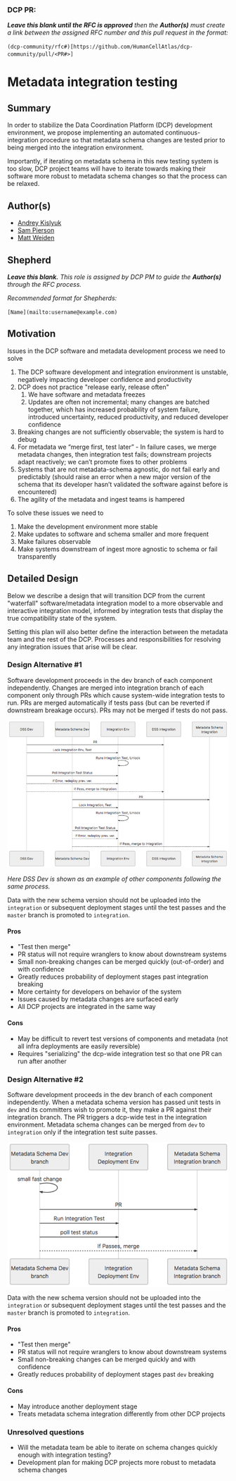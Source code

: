 ### DCP PR:

***Leave this blank until the RFC is approved** then the **Author(s)** must create a link between the assigned RFC number and this pull request in the format:*

`(dcp-community/rfc#)[https://github.com/HumanCellAtlas/dcp-community/pull/<PR#>]`

# Metadata integration testing

## Summary

In order to stabilize the Data Coordination Platform (DCP) development environment, we propose implementing an automated continuous-integration procedure so that metadata schema changes are tested prior to being merged into the integration environment.

Importantly, if iterating on metadata schema in this new testing system is too slow, DCP project teams will have to iterate towards making their software more robust to metadata schema changes so that the process can be relaxed.

## Author(s)

* [Andrey Kislyuk](mailto:akislyuk@chanzuckerberg.com)
* [Sam Pierson](mailto:spierson@chanzuckerberg.com)
* [Matt Weiden](mailto:mweiden@chanzuckerberg.com)

## Shepherd
***Leave this blank.** This role is assigned by DCP PM to guide the **Author(s)** through the RFC process.*

*Recommended format for Shepherds:*

 `[Name](mailto:username@example.com)`

## Motivation

Issues in the DCP software and metadata development process we need to solve

1. The DCP software development and integration environment is unstable, negatively impacting developer confidence and productivity
1. DCP does not practice "release early, release often"
    1. We have software and metadata freezes
    1. Updates are often not incremental; many changes are batched together, which has increased probability of system failure, introduced uncertainty, reduced productivity, and reduced developer confidence
1. Breaking changes are not sufficiently observable; the system is hard to debug
1. For metadata we “merge first, test later” - In failure cases, we merge metadata changes, then integration test fails; downstream projects adapt reactively; we can’t promote fixes to other problems
1. Systems that are not metadata-schema agnostic, do not fail early and predictably (should raise an error when a new major version of the schema that its developer hasn’t validated the software against before is encountered)
1. The agility of the metadata and ingest teams is hampered

To solve these issues we need to

1. Make the development environment more stable
1. Make updates to software and schema smaller and more frequent
1. Make failures observable
1. Make systems downstream of ingest more agnostic to schema or fail transparently

## Detailed Design

Below we describe a design that will transition DCP from the current "waterfall" software/metadata integration model to a more observable and interactive integration model, informed by integration tests that display the true compatibility state of the system.

Setting this plan will also better define the interaction between the metadata team and the rest of the DCP. Processes and responsibilities for resolving any integration issues that arise will be clear.

### Design Alternative #1

Software development proceeds in the dev branch of each component independently. Changes are merged into integration branch of each component only through PRs which cause system-wide integration tests to run. PRs are merged automatically if tests pass (but can be reverted if downstream breakage occurs). PRs may not be merged if tests do not pass.

![Option 1](../images/0000-metadata-integration-test-opt1.png)

*Here DSS Dev is shown as an example of other components following the same process.*

Data with the new schema version should not be uploaded into the `integration` or subsequent deployment stages until the test passes and the `master` branch is promoted to `integration`.

#### Pros

* "Test then merge"
* PR status will not require wranglers to know about downstream systems
* Small non-breaking changes can be merged quickly (out-of-order) and with confidence
* Greatly reduces probability of deployment stages past integration breaking
* More certainty for developers on behavior of the system
* Issues caused by metadata changes are surfaced early
* All DCP projects are integrated in the same way

#### Cons

* May be difficult to revert test versions of components and metadata (not all infra deployments are easily reversible)
* Requires "serializing" the dcp-wide integration test so that one PR can run after another

### Design Alternative #2 

Software development proceeds in the dev branch of each component independently.
When a metadata schema version has passed unit tests in `dev` and its committers wish to promote it, they make a PR against their integration branch.
The PR triggers a dcp-wide test in the integration environment.
Metadata schema changes can be merged from `dev` to `integration` only if the integration test suite passes.

![Option 2](../images/0000-metadata-integration-test-opt2.png)

Data with the new schema version should not be uploaded into the `integration` or subsequent deployment stages until the test passes and the `master` branch is promoted to `integration`.

#### Pros

* "Test then merge"
* PR status will not require wranglers to know about downstream systems
* Small non-breaking changes can be merged quickly and with confidence
* Greatly reduces probability of deployment stages past `dev` breaking

#### Cons

* May introduce another deployment stage
* Treats metadata schema integration differently from other DCP projects

### Unresolved questions

* Will the metadata team be able to iterate on schema changes quickly enough with integration testing?
* Development plan for making DCP projects more robust to metadata schema changes

